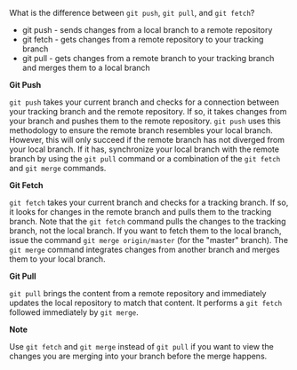 What is the difference between `git push`, `git pull`, and `git fetch`?

<ul>
<li>git push - sends changes from a local branch to a remote repository</li>
<li>git fetch - gets changes from a remote repository to your tracking branch</li>
<li>git pull -  gets changes from a remote branch to your tracking branch and merges them to a local branch</li>
</ul>

**Git Push**

`git push` takes your current branch and checks for a connection between your tracking branch and the remote repository. If so, it takes changes from your branch and pushes them to the remote repository. `git push` uses this methodology to ensure the remote branch resembles your local branch. However, this will only succeed if the remote branch has not diverged from your local branch. If it has, synchronize your local branch with the remote branch by using the `git pull` command or a combination of the `git fetch` and `git merge` commands.

**Git Fetch**

`git fetch` takes your current branch and checks for a tracking branch. If so, it looks for changes in the remote branch and pulls them to the tracking branch. Note that the `git fetch` command pulls the changes to the tracking branch, not the local branch. If you want to fetch them to the local branch, issue the command `git merge origin/master` (for the "master" branch). The `git merge` command integrates changes from another branch and merges them to your local branch.

**Git Pull**

`git pull` brings the content from a remote repository and immediately updates the local repository to match that content. It performs a `git fetch` followed immediately by `git merge`. 

**Note**

Use `git fetch` and `git merge` instead of `git pull` if you want to view the changes you are merging into your branch before the merge happens.

